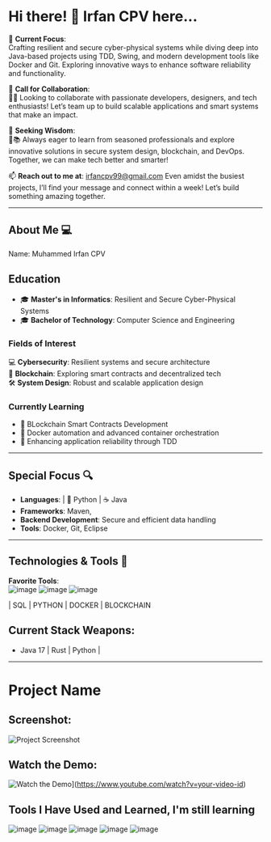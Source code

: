 # **Hi there! 👋 Irfan CPV here...**  

📐 **Current Focus**:  
Crafting resilient and secure cyber-physical systems while diving deep into Java-based projects using TDD, Swing, and modern development tools like Docker and Git. Exploring innovative ways to enhance software reliability and functionality.  

👯 **Call for Collaboration**:  
🤝💡 Looking to collaborate with passionate developers, designers, and tech enthusiasts! Let’s team up to build scalable applications and smart systems that make an impact.  

🤔 **Seeking Wisdom**:  
🧭📚 Always eager to learn from seasoned professionals and explore innovative solutions in secure system design, blockchain, and DevOps. Together, we can make tech better and smarter!  

📫 **Reach out to me at**: irfancpv99@gmail.com
Even amidst the busiest projects, I’ll find your message and connect within a week! Let’s build something amazing together.  

---

## **About Me 💻**  

Name: Muhammed Irfan CPV 

## **Education**  
- 🎓 **Master's in Informatics**: Resilient and Secure Cyber-Physical Systems   
- 🎓 **Bachelor of Technology**: Computer Science and Engineering   

### **Fields of Interest**  
💻 **Cybersecurity**: Resilient systems and secure architecture  
🔗 **Blockchain**: Exploring smart contracts and decentralized tech  
🛠️ **System Design**: Robust and scalable application design  


### **Currently Learning**  
- 📜 BLockchain Smart Contracts  Development
- 🚀 Docker automation and advanced container orchestration  
- 🧠 Enhancing application reliability through TDD  

---

## **Special Focus 🔍**  
- **Languages**:  | 🐍 Python | ☕ Java  
- **Frameworks**: Maven,  
- **Backend Development**: Secure and efficient data handling  
- **Tools**: Docker, Git, Eclipse  

---

## **Technologies & Tools 🔧**  
**Favorite Tools**:  
![image](https://github.com/user-attachments/assets/51415c77-9c64-4f7c-a972-b1d80016b03f) ![image](https://github.com/user-attachments/assets/444fcc15-ed2d-4878-91fe-d96f6895c79f) ![image](https://github.com/user-attachments/assets/dae41fe1-d5b2-4eae-bde3-ce338bc3bcf0)

  | SQL | PYTHON | DOCKER | BLOCKCHAIN
## **Current Stack Weapons**:  
- Java 17 | Rust | Python |  

---

# Project Name

## Screenshot:
![Project Screenshot](images/screenshot.jpg)

## Watch the Demo:
![Watch the Demo](https://img.youtube.com/vi/your-video-id/0.jpg)](https://www.youtube.com/watch?v=your-video-id)


## Tools I Have Used and Learned, I'm still learning
![image](https://github.com/user-attachments/assets/69ec6405-a5b6-48e7-8c2f-acd90ec6f79f) ![image](https://github.com/user-attachments/assets/ab5bdfbd-6910-40af-9c72-4ea3eca5ae5c) ![image](https://github.com/user-attachments/assets/6c3b1b5e-474d-4818-ab7f-3ae4a3b1c0ec) ![image](https://github.com/user-attachments/assets/fcb8268f-8836-4072-8236-750d76df5218) ![image](https://github.com/user-attachments/assets/45d1cc0e-8d02-4f5d-b694-24624274f31e)





